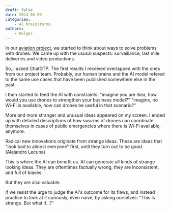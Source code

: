 ```yaml
---
draft: false
date: 2024-03-03
categories:
    - AI brainstorms
authors:
    - Holger
---
```


In our [aviation project](/docs/projects/projects.md/#rc-airplane-by-nikita), we started to think about ways to solve problems with drones. We came up with the ususal suspects: surveillance, last mile deliveries and video productions.

So, I asked ChatGTP. The first results I received overlapped with the ones from our project team. Probably, our human brains and the AI model refered to the same use cases that have been published somewhere else in the past.

I then started to feed the AI with constraints: "imagine you are Ikea, how would you use drones to strengthen your business model?" "imagine, no Wi-Fi is available, how can drones be useful in that scenario?"

More and more stranger and unusual ideas appeared on my screen. I ended up with detailed descriptions of how swarms of drones can coordinate themselves in cases of public emergencies where there is Wi-Fi available, anymore.

Radical new innovations originate from strange ideas. These are ideas that "look bad to almost everyone" first, until they turn out to be good. (Alejandro Lecuna)

This is where the AI can benefit us. AI can generate all kinds of strange looking ideas. They are oftentimes factually wrong, they are inconsistent, and full of biases. 

But they are also valuable.

If we resist the urge to judge the AI's outcome for its flaws, and instead practice to look at it curiously, even naive, by asking ourselves: "This is strange. But what if...?"